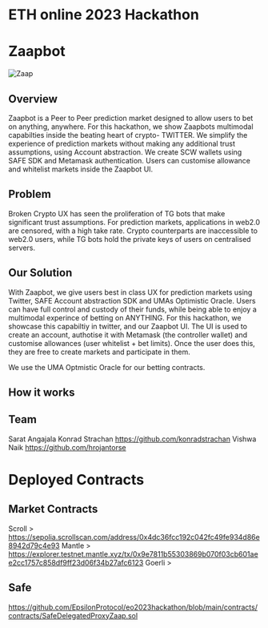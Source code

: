 # ETH online 2023 Hackathon

# Zaapbot
![Zaap](https://github.com/EpsilonProtocol/eo2023hackathon/assets/148345042/8131adc3-d313-4749-9b42-398792d4ea02)


## Overview

Zaapbot is a Peer to Peer prediction market designed to allow users to bet on anything, anywhere. For this hackathon, we show Zaapbots multimodal capabilties inside the beating heart of crypto- TWITTER. We simplify the experience of prediction markets without making any additional trust assumptions, using Account abstraction. We create SCW wallets using SAFE SDK and Metamask authentication. Users can customise allowance and whitelist markets inside the Zaapbot UI. 

## Problem

Broken Crypto UX has seen the proliferation of TG bots that make significant trust assumptions. For prediction markets, applications in web2.0 are censored, with a high take rate. Crypto counterparts are inaccessible to web2.0 users, while TG bots hold the private keys of users on centralised servers. 

## Our Solution 

With Zaapbot, we give users best in class UX for prediction markets using Twitter, SAFE Account abstraction SDK and UMAs Optimistic Oracle. Users can have full control and custody of their funds, while being able to enjoy a multimodal experince of betting on ANYTHING. For this hackathon, we showcase this capabiltiy in twitter, and our Zaapbot UI. The UI is used to create an account, authotise it with Metamask (the controller wallet) and customise allowances (user whitelist + bet limits). Once the user does this, they are free to create markets and participate in them. 

We use the UMA Optmistic Oracle for our betting contracts. 

## How it works





## Team 

Sarat Angajala 
Konrad Strachan https://github.com/konradstrachan
Vishwa Naik https://github.com/hrojantorse

# Deployed Contracts

## Market Contracts 

Scroll > https://sepolia.scrollscan.com/address/0x4dc36fcc192c042fc49fe934d86e8942d79c4e93
Mantle > https://explorer.testnet.mantle.xyz/tx/0x9e7811b55303869b070f03cb601aee2cc1757c858df9ff23d06f34b27afc6123
Goerli > 

## Safe 

https://github.com/EpsilonProtocol/eo2023hackathon/blob/main/contracts/contracts/SafeDelegatedProxyZaap.sol


